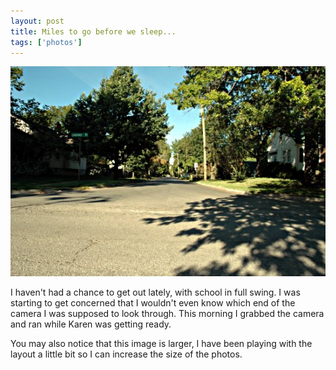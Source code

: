 ```yaml
---
layout: post
title: Miles to go before we sleep...
tags: ['photos']
---
```


![Lousiana :: Nikon D70 : 1/40s : f/22 : ISO 200](/media/2004/09/lousiana.jpg)

I haven't had a chance to get out lately, with school in full swing. I
was starting to get concerned that I wouldn't even know which end of
the camera I was supposed to look through. This morning I grabbed the
camera and ran while Karen was getting ready.

You may also notice that this image is larger, I have been playing with
the layout a little bit so I can increase the size of the photos.

